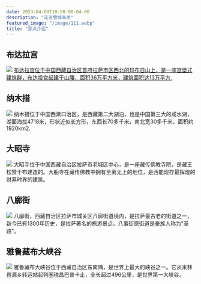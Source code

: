 ```yaml
---
date: 2023-04-09T10:58:08-04:00
description: "走进雪域高原"
featured_image: "/image/111.webp"
title: "景点介绍"
---
```


## 布达拉宫
![](https://p8.itc.cn/images01/20200604/cbc5d25a4e70477dbb8f274d1a82ee84.jpeg)
[布达拉宫位于中国西藏自治区首府拉萨市区西北的玛布日山上，是一座宫堡式建筑群，布达投宫起建于山腰，面积36万平方米，建筑面积达13万平方.](https:bing.com)
## 纳木措
![](https://img0.baidu.com/it/u=2909455755,1479591175&fm=253&fmt=auto&app=138&f=JPEG?w=500&h=333)
纳木措位于中国西漱口治区，是西藏第二大湖泊，也是中国第三大的咸水湖，湖面海拔4718米，形状近似长方形，东西长70多千米，南北宽30多千米，面积约1920km2.
## 大昭寺
![](https://img1.qunarzz.com/p/tts8/1801/29/b006a9c7da77bb02.jpg)
大昭寺位于中国西藏自治区拉萨市老城区中心，是一座藏传佛教寺院，是藏王松赞干布建造的。大船寺在藏传佛教中拥有至离无上的地位，是西能现存最挥煌的财墓时界的建筑。
## 八廓街
![](https://img2.baidu.com/it/u=3172845292,3042452104&fm=253&fmt=auto&app=138&f=JPEG?w=1086&h=500)
八廓街，西藏自治区拉萨市城关区八廓街道境内，是拉萨最古老的街道之一，新今已有1300年历史，是拉萨著名的旅游景点。八事街原街道是豪族人称为"圣路"。
## 雅鲁藏布大峡谷
![](https://img0.baidu.com/it/u=3533582243,2350438793&fm=253&fmt=auto&app=138&f=JPEG?w=1116&h=500)
雅鲁藏布大峡谷位于西藏自治区东南隅，是世界上最大的峡谷之一。它从米林县源乡转运站起列圈税昌巴普卡止，全长超过496公里，是世界第一大峡谷。


